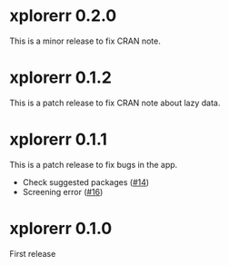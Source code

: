 # xplorerr 0.2.0

This is a minor release to fix CRAN note.

# xplorerr 0.1.2

This is a patch release to fix CRAN note about lazy data.

# xplorerr 0.1.1

This is a patch release to fix bugs in the app.

- Check suggested packages ([#14](https://github.com/rsquaredacademy/xplorerr/issues/14))
- Screening error ([#16](https://github.com/rsquaredacademy/xplorerr/issues/16))

# xplorerr 0.1.0

First release



